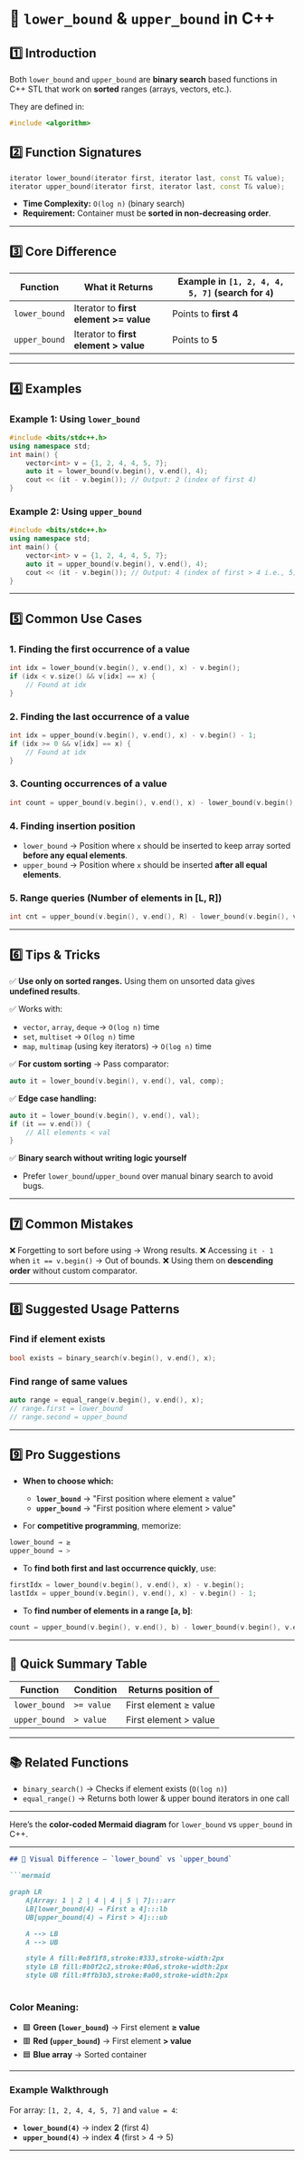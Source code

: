 # 📌 `lower_bound` & `upper_bound` in C++

## 1️⃣ Introduction

Both `lower_bound` and `upper_bound` are **binary search** based functions in C++ STL that work on **sorted** ranges (arrays, vectors, etc.).

They are defined in:
```cpp
#include <algorithm>
````


## 2️⃣ Function Signatures

```cpp
iterator lower_bound(iterator first, iterator last, const T& value);
iterator upper_bound(iterator first, iterator last, const T& value);
```

* **Time Complexity:** `O(log n)` (binary search)
* **Requirement:** Container must be **sorted in non-decreasing order**.

---

## 3️⃣ Core Difference

| Function      | What it Returns                        | Example in `[1, 2, 4, 4, 5, 7]` (search for `4`) |
| ------------- | -------------------------------------- | ------------------------------------------------ |
| `lower_bound` | Iterator to **first element >= value** | Points to **first 4**                            |
| `upper_bound` | Iterator to **first element > value**  | Points to **5**                                  |

---

## 4️⃣ Examples

### Example 1: Using `lower_bound`

```cpp
#include <bits/stdc++.h>
using namespace std;
int main() {
    vector<int> v = {1, 2, 4, 4, 5, 7};
    auto it = lower_bound(v.begin(), v.end(), 4);
    cout << (it - v.begin()); // Output: 2 (index of first 4)
}
```

### Example 2: Using `upper_bound`

```cpp
#include <bits/stdc++.h>
using namespace std;
int main() {
    vector<int> v = {1, 2, 4, 4, 5, 7};
    auto it = upper_bound(v.begin(), v.end(), 4);
    cout << (it - v.begin()); // Output: 4 (index of first > 4 i.e., 5)
}
```

---

## 5️⃣ Common Use Cases

### 1. **Finding the first occurrence of a value**

```cpp
int idx = lower_bound(v.begin(), v.end(), x) - v.begin();
if (idx < v.size() && v[idx] == x) {
    // Found at idx
}
```

### 2. **Finding the last occurrence of a value**

```cpp
int idx = upper_bound(v.begin(), v.end(), x) - v.begin() - 1;
if (idx >= 0 && v[idx] == x) {
    // Found at idx
}
```

### 3. **Counting occurrences of a value**

```cpp
int count = upper_bound(v.begin(), v.end(), x) - lower_bound(v.begin(), v.end(), x);
```

### 4. **Finding insertion position**

* `lower_bound` → Position where `x` should be inserted to keep array sorted **before any equal elements**.
* `upper_bound` → Position where `x` should be inserted **after all equal elements**.

### 5. **Range queries (Number of elements in \[L, R])**

```cpp
int cnt = upper_bound(v.begin(), v.end(), R) - lower_bound(v.begin(), v.end(), L);
```

---

## 6️⃣ Tips & Tricks

✅ **Use only on sorted ranges.**
Using them on unsorted data gives **undefined results**.

✅ Works with:

* `vector`, `array`, `deque` → `O(log n)` time
* `set`, `multiset` → `O(log n)` time
* `map`, `multimap` (using key iterators) → `O(log n)` time

✅ **For custom sorting** → Pass comparator:

```cpp
auto it = lower_bound(v.begin(), v.end(), val, comp);
```

✅ **Edge case handling:**

```cpp
auto it = lower_bound(v.begin(), v.end(), val);
if (it == v.end()) {
    // All elements < val
}
```

✅ **Binary search without writing logic yourself**

* Prefer `lower_bound`/`upper_bound` over manual binary search to avoid bugs.

---

## 7️⃣ Common Mistakes

❌ Forgetting to sort before using → Wrong results.
❌ Accessing `it - 1` when `it == v.begin()` → Out of bounds.
❌ Using them on **descending order** without custom comparator.

---

## 8️⃣ Suggested Usage Patterns

### **Find if element exists**

```cpp
bool exists = binary_search(v.begin(), v.end(), x);
```

### **Find range of same values**

```cpp
auto range = equal_range(v.begin(), v.end(), x);
// range.first = lower_bound
// range.second = upper_bound
```

---

## 9️⃣ Pro Suggestions

* **When to choose which:**

  * **`lower_bound`** → "First position where element ≥ value"
  * **`upper_bound`** → "First position where element > value"

* For **competitive programming**, memorize:

```cpp
lower_bound → ≥  
upper_bound → >
```

* To **find both first and last occurrence quickly**, use:

```cpp
firstIdx = lower_bound(v.begin(), v.end(), x) - v.begin();
lastIdx = upper_bound(v.begin(), v.end(), x) - v.begin() - 1;
```

* To **find number of elements in a range \[a, b]**:

```cpp
count = upper_bound(v.begin(), v.end(), b) - lower_bound(v.begin(), v.end(), a);
```

---

## 🔹 Quick Summary Table

| Function      | Condition  | Returns position of   |
| ------------- | ---------- | --------------------- |
| `lower_bound` | `>= value` | First element ≥ value |
| `upper_bound` | `> value`  | First element > value |

---

## 📚 Related Functions

* `binary_search()` → Checks if element exists (`O(log n)`)
* `equal_range()` → Returns both lower & upper bound iterators in one call

---

Here’s the **color-coded Mermaid diagram** for `lower_bound` vs `upper_bound` in C++.

---

````markdown
## 🎯 Visual Difference — `lower_bound` vs `upper_bound`

```mermaid

graph LR
    A[Array: 1 | 2 | 4 | 4 | 5 | 7]:::arr
    LB[lower_bound(4) → First ≥ 4]:::lb
    UB[upper_bound(4) → First > 4]:::ub

    A --> LB
    A --> UB

    style A fill:#e8f1f8,stroke:#333,stroke-width:2px
    style LB fill:#b0f2c2,stroke:#0a6,stroke-width:2px
    style UB fill:#ffb3b3,stroke:#a00,stroke-width:2px
    
````

### Color Meaning:

* 🟩 **Green (`lower_bound`)** → First element **≥ value**
* 🟥 **Red (`upper_bound`)** → First element **> value**
* 🟦 **Blue array** → Sorted container

---

### Example Walkthrough

For array: `[1, 2, 4, 4, 5, 7]` and `value = 4`:

* **`lower_bound(4)`** → index **2** (first 4)
* **`upper_bound(4)`** → index **4** (first > 4 → 5)

---


